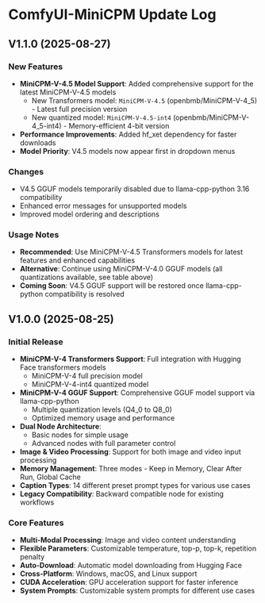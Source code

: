 # ComfyUI-MiniCPM Update Log

## V1.1.0 (2025-08-27)
### New Features
- **MiniCPM-V-4.5 Model Support**: Added comprehensive support for the latest MiniCPM-V-4.5 models
  - New Transformers model: `MiniCPM-V-4.5` (openbmb/MiniCPM-V-4_5) - Latest full precision version
  - New quantized model: `MiniCPM-V-4.5-int4` (openbmb/MiniCPM-V-4_5-int4) - Memory-efficient 4-bit version
- **Performance Improvements**: Added hf_xet dependency for faster downloads
- **Model Priority**: V4.5 models now appear first in dropdown menus

### Changes
- V4.5 GGUF models temporarily disabled due to llama-cpp-python 3.16 compatibility
- Enhanced error messages for unsupported models
- Improved model ordering and descriptions

### Usage Notes
- **Recommended**: Use MiniCPM-V-4.5 Transformers models for latest features and enhanced capabilities
- **Alternative**: Continue using MiniCPM-V-4.0 GGUF models (all quantizations available, see table above)
- **Coming Soon**: V4.5 GGUF support will be restored once llama-cpp-python compatibility is resolved

## V1.0.0 (2025-08-25)
### Initial Release
- **MiniCPM-V-4 Transformers Support**: Full integration with Hugging Face transformers models
  - MiniCPM-V-4 full precision model
  - MiniCPM-V-4-int4 quantized model
- **MiniCPM-V-4 GGUF Support**: Comprehensive GGUF model support via llama-cpp-python
  - Multiple quantization levels (Q4_0 to Q8_0)
  - Optimized memory usage and performance
- **Dual Node Architecture**: 
  - Basic nodes for simple usage
  - Advanced nodes with full parameter control
- **Image & Video Processing**: Support for both image and video input processing
- **Memory Management**: Three modes - Keep in Memory, Clear After Run, Global Cache
- **Caption Types**: 14 different preset prompt types for various use cases
- **Legacy Compatibility**: Backward compatible node for existing workflows

### Core Features
- **Multi-Modal Processing**: Image and video content understanding
- **Flexible Parameters**: Customizable temperature, top-p, top-k, repetition penalty
- **Auto-Download**: Automatic model downloading from Hugging Face
- **Cross-Platform**: Windows, macOS, and Linux support
- **CUDA Acceleration**: GPU acceleration support for faster inference
- **System Prompts**: Customizable system prompts for different use cases